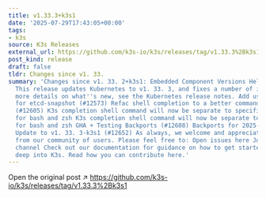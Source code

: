 ```yaml
---
title: v1.33.3+k3s1
date: '2025-07-29T17:43:05+00:00'
tags:
- k3s
source: K3s Releases
external_url: https://github.com/k3s-io/k3s/releases/tag/v1.33.3%2Bk3s1
post_kind: release
draft: false
tldr: Changes since v1. 33.
summary: 'Changes since v1. 33. 2+k3s1: Embedded Component Versions Helpful Links
  This release updates Kubernetes to v1. 33. 3, and fixes a number of issues. For
  more details on what''s new, see the Kubernetes release notes. Add usage description
  for etcd-snapshot (#12573) Refac shell completion to a better command structure
  (#12605) K3s completion shell command will now be separate to specific subcommands
  for bash and zsh K3s completion shell command will now be separate to specific subcommands
  for bash and zsh GHA + Testing Backports (#12608) Backports for 2025-07 (#12631)
  Update to v1. 33. 3-k3s1 (#12652) As always, we welcome and appreciate feedback
  from our community of users. Please feel free to: Open issues here Join our Slack
  channel Check out our documentation for guidance on how to get started or to dive
  deep into K3s. Read how you can contribute here.'
---
```

Open the original post ↗ https://github.com/k3s-io/k3s/releases/tag/v1.33.3%2Bk3s1
